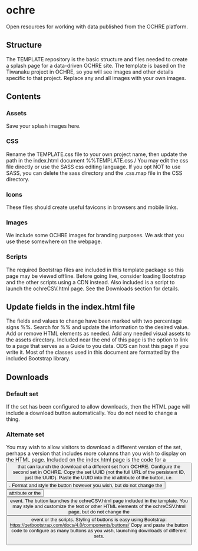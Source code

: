 # ochre
Open resources for working with data published from the OCHRE platform.

## Structure
The TEMPLATE repository is the basic structure and files needed to create a splash page for a data-driven OCHRE site.
The template is based on the Tiwanaku project in OCHRE, so you will see images and other details specific to that project.
Replace any and all images with your own images.

## Contents
### Assets
Save your splash images here.

### CSS
Rename the TEMPLATE.css file to your own project name, then update the path in the index.html document %%TEMPLATE.css /
You may edit the css file directly or use the SASS css editing language.
If you opt NOT to use SASS, you can delete the sass directory and the .css.map file in the CSS directory.

### Icons
These files should create useful favicons in browsers and mobile links.

### Images
We include some OCHRE images for branding purposes. We ask that you use these somewhere on the webpage.

### Scripts
The required Bootstrap files are included in this template package so this page may be viewed offline.
Before going live, consider loading Bootstrap and the other scripts using a CDN instead.
Also included is a script to launch the ochreCSV.html page. See the Downloads section for details.

## Update fields in the index.html file
The fields and values to change have been marked with two percentage signs %%.
Search for %% and update the information to the desired value.
Add or remove HTML elements as needed.
Add any needed visual assets to the assets directory.
Included near the end of this page is the option to link to a page that serves as a Guide to you data. ODS can host this page if you write it.
Most of the classes used in this document are formatted by the included Bootstrap library.

## Downloads
### Default set
If the set has been configured to allow downloads, then the HTML page will include a download button automatically. You do not need to change a thing.
### Alternate set
You may wish to allow visitors to download a different version of the set, perhaps a version that includes more columns than you wish to display on the HTML page.
Included on the index.html page is the code for a <button> that can launch the download of a different set from OCHRE.
Configure the second set in OCHRE.
Copy the set UUID (not the full URL of the persistent ID, just the UUID).
Paste the UUID into the id attribute of the button, i.e. <button id="1234...">.
Format and style the button however you wish, but do not change the <button id> attribute or the <button onclick> event.
The button launches the ochreCSV.html page included in the template. You may style and customize the text or other HTML elements of the ochreCSV.html page, but do not change the <button onclick> event or the scripts.
Styling of buttons is easy using Bootstrap: https://getbootstrap.com/docs/4.0/components/buttons/
Copy and paste the button code to configure as many buttons as you wish, launching downloads of different sets.
